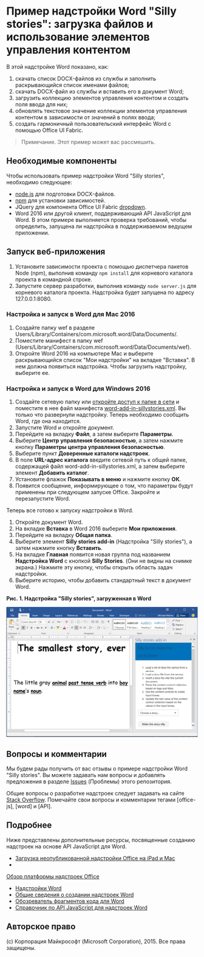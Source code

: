 # <a name="silly-stories-word-add-in-sample-load-files-and-use-content-controls"></a>Пример надстройки Word "Silly stories": загрузка файлов и использование элементов управления контентом

В этой надстройке Word показано, как:

1. скачать список DOCX-файлов из службы и заполнить раскрывающийся список именами файлов;
2. скачать DOCX-файл из службы и вставить его в документ Word;
3. загрузить коллекцию элементов управления контентом и создать поля ввода для них;
4. обновлять текстовое значение коллекции элементов управления контентом в зависимости от значений в полях ввода;
5. создать гармоничный пользовательский интерфейс Word с помощью Office UI Fabric.

> Примечание. Этот пример может вас рассмешить.

## <a name="prerequisites"></a>Необходимые компоненты

Чтобы использовать пример надстройки Word "Silly stories", необходимо следующее:

* [node.js](https://nodejs.org) для подготовки DOCX-файлов.
* [npm](https://www.npmjs.com/) для установки зависимостей.
* JQuery для компонента Office UI Fabric [dropdown](dev.office.com/fabric/components/dropdown).
* Word 2016 или другой клиент, поддерживающий API JavaScript для Word. В этом примере выполняется проверка требований, чтобы определить, запущена ли надстройка в поддерживаемом ведущем приложении.

## <a name="start-the-web-application"></a>Запуск веб-приложения

1. Установите зависимости проекта с помощью диспетчера пакетов Node (npm), выполнив команду ```npm install``` для корневого каталога проекта в командной строке.
2. Запустите сервер разработки, выполнив команду ```node server.js``` для корневого каталога проекта. Надстройка будет запущена по адресу 127.0.0.1:8080.

### <a name="configure-and-run-on-word-for-mac-2016"></a>Настройка и запуск в Word для Mac 2016

1. Создайте папку wef в разделе Users/Library/Containers/com.microsoft.word/Data/Documents/.
2. Поместите манифест в папку wef (Users/Library/Containers/com.microsoft.word/Data/Documents/wef).
3. Откройте Word 2016 на компьютере Mac и выберите раскрывающийся список "Мои надстройки" на вкладке "Вставка". В нем должна появиться надстройка. Чтобы загрузить надстройку, выберите ее.

### <a name="configure-and-run-on-word-for-windows-2016"></a>Настройка и запуск в Word для Windows 2016

1. Создайте сетевую папку или [откройте доступ к папке в сети](https://technet.microsoft.com/ru-ru/library/cc770880.aspx) и поместите в нее файл манифеста [word-add-in-sillystories.xml](word-add-in-sillystories.xml). Вы только что развернули надстройку. Теперь необходимо сообщить Word, где она находится.
2. Запустите Word и откройте документ.
3. Перейдите на вкладку **Файл**, а затем выберите **Параметры**.
4. Выберите **Центр управления безопасностью**, а затем нажмите кнопку **Параметры центра управления безопасностью**.
5. Выберите пункт **Доверенные каталоги надстроек**.
6. В поле **URL-адрес каталога** введите сетевой путь к общей папке, содержащей файл word-add-in-sillystories.xml, а затем выберите элемент **Добавить каталог**.
7. Установите флажок **Показывать в меню** и нажмите кнопку **ОК**.
8. Появится сообщение, информирующее о том, что параметры будут применены при следующем запуске Office. Закройте и перезапустите Word. 

Теперь все готово к запуску надстройки в Word. 

1. Откройте документ Word. 
2. На вкладке **Вставка** в Word 2016 выберите **Мои приложения**. 
3. Перейдите на вкладку **Общая папка**.
4. Выберите элемент **Silly stories add-in** (Надстройка "Silly stories"), а затем нажмите кнопку **Вставить**.
5. На вкладке **Главная** появится новая группа под названием **Надстройка Word** с кнопкой **Silly Stories**. (Они не видны на снимке экрана.) Нажмите эту кнопку, чтобы открыть область задач надстройки.
6. Выберите историю, чтобы добавить стандартный текст в документ Word.

__Рис. 1. Надстройка "Silly stories", загруженная в Word__

![Изображение приложения Word с загруженной надстройкой "Silly stories"](../readme-images/sillystoriesUI.PNG)

## <a name="questions-and-comments"></a>Вопросы и комментарии

Мы будем рады получить от вас отзывы о примере надстройки Word "Silly stories". Вы можете задавать нам вопросы и добавлять предложения в разделе [Issues](https://github.com/OfficeDev/Word-Add-in-SIllyStories/issues) (Проблемы) этого репозитория.

Общие вопросы о разработке надстроек следует задавать на сайте [Stack Overflow](http://stackoverflow.com/questions/tagged/Office365+API). Помечайте свои вопросы и комментарии тегами [office-js], [word] и [API].

## <a name="learn-more"></a>Подробнее

Ниже представлены дополнительные ресурсы, посвященные созданию надстроек на основе API JavaScript для Word.

* [Загрузка неопубликованной надстройки Office на iPad и Mac](http://dev.office.com/docs/add-ins/testing/sideload-an-office-add-in-on-ipad-and-mac)
* 

  [Обзор платформы надстроек Office](https://msdn.microsoft.com/ru-ru/library/office/jj220082.aspx)
* [Надстройки Word](https://github.com/OfficeDev/office-js-docs/blob/master/word/word-add-ins.md)
* [Общие сведения о создании надстроек Word](https://github.com/OfficeDev/office-js-docs/blob/master/word/word-add-ins-programming-guide.md)
* [Обозреватель фрагментов кода для Word](http://officesnippetexplorer.azurewebsites.net/#/snippets/word)
* [Справочник по API JavaScript для надстроек Word](https://github.com/OfficeDev/office-js-docs/tree/master/word/word-add-ins-javascript-reference)

## <a name="copyright"></a>Авторское право
(c) Корпорация Майкрософт (Microsoft Corporation), 2015. Все права защищены.
